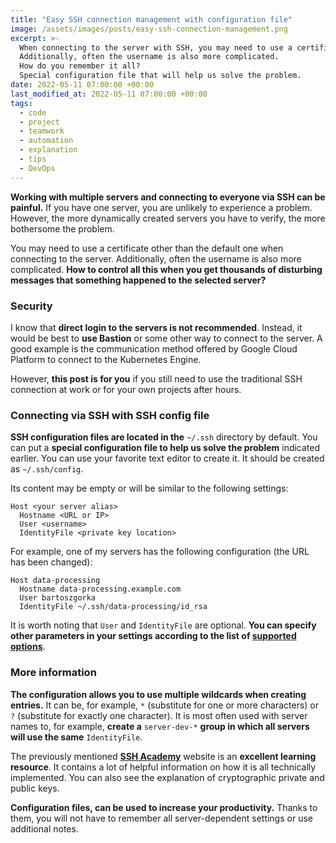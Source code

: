```yaml
---
title: "Easy SSH connection management with configuration file"
image: /assets/images/posts/easy-ssh-connection-management.png
excerpt: >-
  When connecting to the server with SSH, you may need to use a certificate other than the default one.
  Additionally, often the username is also more complicated.
  How do you remember it all?
  Special configuration file that will help us solve the problem.
date: 2022-05-11 07:00:00 +00:00
last_modified_at: 2022-05-11 07:00:00 +00:00
tags:
  - code
  - project
  - teamwork
  - automation
  - explanation
  - tips
  - DevOps
---
```


  **Working with multiple servers and connecting to everyone via SSH can be painful.**
  If you have one server, you are unlikely to experience a problem.
  However, the more dynamically created servers you have to verify, the more bothersome the problem.

  You may need to use a certificate other than the default one when connecting to the server.
  Additionally, often the username is also more complicated.
  **How to control all this when you get thousands of disturbing messages that something happened to the selected server?**

### Security

  I know that **direct login to the servers is not recommended**.
  Instead, it would be best to **use Bastion** or some other way to connect to the server.
  A good example is the communication method offered by Google Cloud Platform to connect to the Kubernetes Engine.

  However, **this post is for you** if you still need to use the traditional SSH connection at work or for your own projects after hours.

### Connecting via SSH with SSH config file

  **SSH configuration files are located in the** `~/.ssh` directory by default.
  You can put a **special configuration file to help us solve the problem** indicated earlier.
  You can use your favorite text editor to create it.
  It should be created as `~/.ssh/config`.

  Its content may be empty or will be similar to the following settings:

  ```ssh
  Host <your server alias>
    Hostname <URL or IP>
    User <username>
    IdentityFile <private key location>
  ```

  For example, one of my servers has the following configuration (the URL has been changed):

  ```ssh
  Host data-processing
    Hostname data-processing.example.com
    User bartoszgorka
    IdentityFile ~/.ssh/data-processing/id_rsa
  ```

  It is worth noting that `User` and `IdentityFile` are optional.
  **You can specify other parameters in your settings according to the list of [supported options](https://www.ssh.com/academy/ssh/config)**.

### More information

  **The configuration allows you to use multiple wildcards when creating entries.**
  It can be, for example, `*` (substitute for one or more characters) or `?` (substitute for exactly one character).
  It is most often used with server names to, for example, **create a** `server-dev-*` **group in which all servers will use the same** `IdentityFile`.

  The previously mentioned **[SSH Academy](https://www.ssh.com/academy/ssh/config)** website is an **excellent learning resource**.
  It contains a lot of helpful information on how it is all technically implemented.
  You can also see the explanation of cryptographic private and public keys.

  **Configuration files, can be used to increase your productivity.**
  Thanks to them, you will not have to remember all server-dependent settings or use additional notes.
